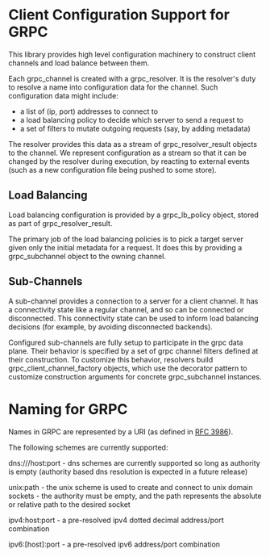 Client Configuration Support for GRPC
=====================================

This library provides high level configuration machinery to construct client
channels and load balance between them.

Each grpc_channel is created with a grpc_resolver. It is the resolver's duty
to resolve a name into configuration data for the channel. Such configuration
data might include:

- a list of (ip, port) addresses to connect to
- a load balancing policy to decide which server to send a request to
- a set of filters to mutate outgoing requests (say, by adding metadata)

The resolver provides this data as a stream of grpc_resolver_result objects to
the channel. We represent configuration as a stream so that it can be changed
by the resolver during execution, by reacting to external events (such as a
new configuration file being pushed to some store).


Load Balancing
--------------

Load balancing configuration is provided by a grpc_lb_policy object, stored as
part of grpc_resolver_result.

The primary job of the load balancing policies is to pick a target server given only the
initial metadata for a request. It does this by providing a grpc_subchannel
object to the owning channel.


Sub-Channels
------------

A sub-channel provides a connection to a server for a client channel. It has a
connectivity state like a regular channel, and so can be connected or
disconnected. This connectivity state can be used to inform load balancing
decisions (for example, by avoiding disconnected backends).

Configured sub-channels are fully setup to participate in the grpc data plane.
Their behavior is specified by a set of grpc channel filters defined at their
construction. To customize this behavior, resolvers build
grpc_client_channel_factory objects, which use the decorator pattern to customize
construction arguments for concrete grpc_subchannel instances.


Naming for GRPC
===============

Names in GRPC are represented by a URI (as defined in
[RFC 3986](https://tools.ietf.org/html/rfc3986)).

The following schemes are currently supported:

dns:///host:port - dns schemes are currently supported so long as authority is
                   empty (authority based dns resolution is expected in a future
                   release)

unix:path        - the unix scheme is used to create and connect to unix domain
                   sockets - the authority must be empty, and the path
                   represents the absolute or relative path to the desired
                   socket

ipv4:host:port   - a pre-resolved ipv4 dotted decimal address/port combination

ipv6:[host]:port - a pre-resolved ipv6 address/port combination
